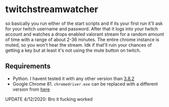 # twitchstreamwatcher
so basically you run either of the start scripts and if its your first run it'll ask for your twitch username and password. After that it logs into your twitch account and watches a drops enabled valorant stream for a random amount of time with a range of about 2-36 minutes. The entire chrome instance is muted, so you won't hear the stream. Idk if that'll ruin your chances of getting a key but at least it's not using the mute button on twitch.
## Requirements
* Python. I havent tested it with any other version than [3.8.2](https://www.python.org/downloads/release/python-382/)
* Google Chrome 81. `chromedriver.exe` can be replaced with a different version from [here](https://chromedriver.chromium.org/downloads)

UPDATE 4/12/2020:
Bro it fucking worked
